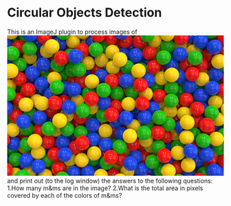 # Circular Objects Detection
This is an ImageJ plugin to process images of ![colored_balls](https://github.com/zheliu422/Circular-Objects-Detection/blob/master/colored_balls.png) and print out (to the log window) the answers to the following questions:
1.How many m&ms are in the image? 
2.What is the total area in pixels covered by each of the colors of m&ms?
